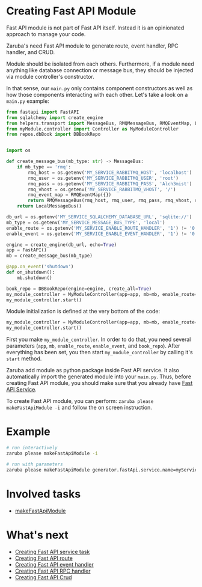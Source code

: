 # Creating Fast API Module

Fast API module is not part of Fast API itself. Instead it is an opinionated approach to manage your code.

Zaruba's need Fast API module to generate route, event handler, RPC handler, and CRUD.

Module should be isolated from each others. Furthermore, if a module need anything like database connection or message bus, they should be injected via module controller's constructor.

In that sense, our `main.py` only contains component constructors as well as how those components interacting with each other. Let's take a look on a `main.py` example:

```python
from fastapi import FastAPI
from sqlalchemy import create_engine
from helpers.transport import MessageBus, RMQMessageBus, RMQEventMap, LocalMessageBus
from myModule.controller import Controller as MyModuleController
from repos.dbBook import DBBookRepo


import os

def create_message_bus(mb_type: str) -> MessageBus:
    if mb_type == 'rmq':
        rmq_host = os.getenv('MY_SERVICE_RABBITMQ_HOST', 'localhost')
        rmq_user = os.getenv('MY_SERVICE_RABBITMQ_USER', 'root')
        rmq_pass = os.getenv('MY_SERVICE_RABBITMQ_PASS', 'Alch3mist')
        rmq_vhost = os.getenv('MY_SERVICE_RABBITMQ_VHOST', '/')
        rmq_event_map = RMQEventMap({})
        return RMQMessageBus(rmq_host, rmq_user, rmq_pass, rmq_vhost, rmq_event_map)
    return LocalMessageBus()

db_url = os.getenv('MY_SERVICE_SQLALCHEMY_DATABASE_URL', 'sqlite://')
mb_type = os.getenv('MY_SERVICE_MESSAGE_BUS_TYPE', 'local')
enable_route = os.getenv('MY_SERVICE_ENABLE_ROUTE_HANDLER', '1') != '0'
enable_event = os.getenv('MY_SERVICE_ENABLE_EVENT_HANDLER', '1') != '0'

engine = create_engine(db_url, echo=True)
app = FastAPI()
mb = create_message_bus(mb_type)

@app.on_event('shutdown')
def on_shutdown():
    mb.shutdown()

book_repo = DBBookRepo(engine=engine, create_all=True)
my_module_controller = MyModuleController(app=app, mb=mb, enable_route=enable_route, enable_event=enable_event, book_repo=book_repo)
my_module_controller.start()
```

Module initialization is defined at the very bottom of the code:

```python
my_module_controller = MyModuleController(app=app, mb=mb, enable_route=enable_route, enable_event=enable_event, book_repo=book_repo)
my_module_controller.start()
```

First you make `my_module_controller`. In order to do that, you need several parameters (`app`, `mb`, `enable_route`, `enable_event`, and `book_repo`). After everything has been set, you then start `my_module_controller` by calling it's `start` method.

Zaruba add module as python package inside Fast API service. It also automatically import the generated module into your `main.py`. Thus, before creating Fast API module, you should make sure that you already have [Fast API Service](creating-fast-api-service.md).

To create Fast API module, you can perform: `zaruba please makeFastApiModule -i` and follow the on screen instruction.

# Example

```sh
# run interactively
zaruba please makeFastApiModule -i

# run with parameters
zaruba please makeFastApiModule generator.fastApi.service.name=myService generator.fastApi.module.name=myModule
```

# Involved tasks

* [makeFastApiModule](tasks/makeFastApiModule.md)

# What's next

* [Creating Fast API service task](creating-fast-api-service-task.md)
* [Creating Fast API route](creating-fast-api-route.md)
* [Creating Fast API event handler](creating-fast-api-event-handler.md)
* [Creating Fast API RPC handler](creating-fast-api-rpc-handler.md)
* [Creating Fast API Crud](creating-fast-api-crud.md)
